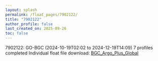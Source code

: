 ```yaml
---
layout: splash
permalink: /float_pages/7902122/
title: "7902122"
author_profile: false
last_created_on: 2025-09-26
toc: false
---
```

 
7902122: GO-BGC (2024-10-19T02:02 to 2024-12-19T14:09)
7 profiles completed
Individual float file download: [BGC_Argo_Plus_Global](https://ftp.soest.hawaii.edu/bgc_argo_plus/Individual_Floats/outliers_removed/7902122_Sprof_processed.nc)
